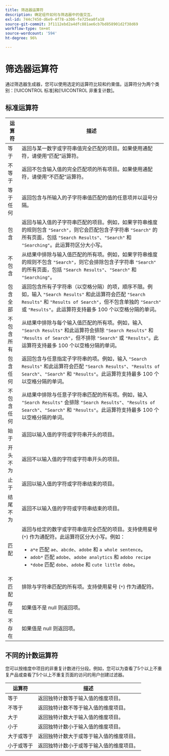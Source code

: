 ```yaml
---
title: 筛选器运算符
description: 确定组件如何与筛选器中的值交互。
exl-id: 744c7450-d6e9-4f78-a306-fe725ea0fa18
source-git-commit: 3f1112ebd2a4dfc881ae6cb7bd858901d2f38d69
workflow-type: tm+mt
source-wordcount: '594'
ht-degree: 96%

---
```


# 筛选器运算符

通过筛选器生成器，您可以使用选定的运算符比较和约束值。运算符分为两个类别：[!UICONTROL 标准]和[!UICONTROL 非重复计数]。

## 标准运算符

| 运算符 | 描述 |
| --- | --- |
| 等于 | 返回与某一数字或字符串值完全匹配的项目。如果使用通配符，请使用“匹配”运算符。 |
| 不等于 | 返回不包含输入值的完全匹配项的所有项目。如果使用通配符，请使用“不匹配”运算符。 |
| 等于任何 | 返回包含与所输入的子字符串值匹配的值的任意项并以逗号分隔。 |
| 包含 | 返回与输入值的子字符串匹配的项目。例如，如果字符串维度的规则包含 `"Search"`，则它会匹配包含子字符串 `"Search"` 的所有页面，包括 `"Search Results"`、`"Search"` 和 `"Searching"`。此运算符区分大小写。 |
| 不包含 | 从结果中排除与输入值匹配的所有项。例如，如果字符串维度的规则不包含 `"Search"`，则它会排除包含子字符串 `"Search"` 的所有页面，包括 `"Search Results"`、`"Search"` 和 `"Searching"`。 |
| 包含全部 | 返回包含所有子字符串（以空格分隔）的项，顺序不限。例如，输入 `"Search Results"` 和此运算符会匹配 `"Search Results"` 和 `"Results of Search"`，但不包含单独的 `"Search"` 或 `"Results"`。此运算符支持最多 100 个以空格分隔的单词。 |
| 不包含所有 | 从结果中排除与每个输入值匹配的所有项。例如，输入 `"Search Results"` 和此运算符会排除 `"Search Results"` 和 `"Results of Search"`，但不排除 `"Search"` 或 `"Results"`。此运算符支持最多 100 个以空格分隔的单词。 |
| 包含任何 | 返回包含与任意指定子字符串的项。例如，输入 `"Search Results"` 和此运算符会匹配 `"Search Results"`、`"Results of Search"`、`"Search"` 和 `"Results"`。此运算符支持最多 100 个以空格分隔的单词。 |
| 不包含任何 | 从结果中排除与任意子字符串匹配的所有项。例如，输入 `"Search Results"` 会排除 `"Search Results"`、`"Results of Search"`、`"Search"` 和 `"Results"`。此运算符支持最多 100 个以空格分隔的单词。 |
| 始于 | 返回以输入值的字符或字符串开头的项目。 |
| 开头不为 | 返回不以输入值的字符或字符串开头的项目。 |
| 止于 | 返回以输入值的字符或字符串结束的项目。 |
| 结尾不为 | 返回不以输入值的字符或字符串结束的项目。 |
| 匹配 | 返回与给定的数字或字符串值完全匹配的项目。支持使用星号 (`*`) 作为通配符。此运算符区分大小写。例如：<ul><li>`a*e` 匹配 `ae`、`abcde`、`adobe` 和 `a whole sentence`。</li><li>`adob*` 匹配 `adobe`、`adobe analytics` 和 `adobo recipe`</li><li>`*dobe` 匹配 `dobe`、`adobe` 和 `cute little dobe`。</li></ul> |
| 不匹配 | 排除与字符串匹配的所有项。支持使用星号 (`*`) 作为通配符。 |
| 存在 | 如果值不是 null 则返回项。 |
| 不存在 | 如果值是 null 则返回项。 |

## 不同的计数运算符

您可以按维度中项目的非重复计数进行分段。例如，您可以为查看了5个以上不重复产品或查看了5个以上不重复页面的访问的用户创建过滤器。

| 运算符 | 描述 |
| --- | --- |
| 等于 | 返回独特计数等于输入值的维度项目。 |
| 不等于 | 返回独特计数不等于输入值的维度项目。 |
| 大于 | 返回独特计数大于输入值的维度项目。 |
| 小于 | 返回独特计数小于输入值的维度项目。 |
| 大于或等于 | 返回独特计数大于或等于输入值的维度项目。 |
| 小于或等于 | 返回独特计数小于或等于输入值的维度项目。 |
